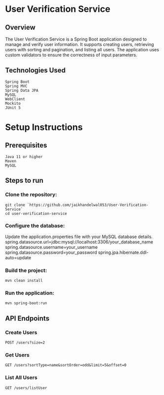 # User Verification Service

## Overview
The User Verification Service is a Spring Boot application designed to manage and verify user information. It supports creating users, retrieving users with sorting and pagination, and listing all users. The application uses custom validators to ensure the correctness of input parameters.
## Technologies Used
    Spring Boot
    Spring MVC
    Spring Data JPA
    MySQL
    WebClient
    Mockito
    JUnit 5

# Setup Instructions

## Prerequisites
    Java 11 or higher
    Maven
    MySQL

## Steps to run 

### Clone the repository:
    git clone `https://github.com/jaikhandelwal053/User-Verification-Service`
    cd user-verification-service

### Configure the database:
Update the application.properties file with your MySQL database details.
    spring.datasource.url=jdbc:mysql://localhost:3306/your_database_name
    spring.datasource.username=your_username
    spring.datasource.password=your_password
    spring.jpa.hibernate.ddl-auto=update

### Build the project:
    mvn clean install

### Run the application:
    mvn spring-boot:run


## API Endpoints

### Create Users
    POST /users?size=2
### Get Users
    GET /users?sortType=name&sortOrder=odd&limit=5&offset=0
### List All Users
    GET /users/listUser
